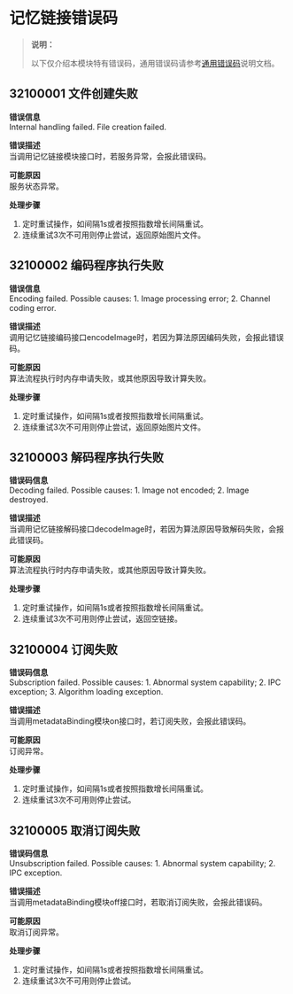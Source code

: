 # 记忆链接错误码

> **说明：**
>
> 以下仅介绍本模块特有错误码，通用错误码请参考[通用错误码](../errorcode-universal.md)说明文档。

## 32100001 文件创建失败  
**错误信息**  
Internal handling failed. File creation failed.  

**错误描述**  
当调用记忆链接模块接口时，若服务异常，会报此错误码。  

**可能原因**  
服务状态异常。  

**处理步骤**
1. 定时重试操作，如间隔1s或者按照指数增长间隔重试。  
2. 连续重试3次不可用则停止尝试，返回原始图片文件。  


## 32100002 编码程序执行失败  
**错误信息**  
Encoding failed. Possible causes: 1. Image processing error; 2. Channel coding error. 

**错误描述**  
调用记忆链接编码接口encodeImage时，若因为算法原因编码失败，会报此错误码。

**可能原因**  
算法流程执行时内存申请失败，或其他原因导致计算失败。  

**处理步骤**  
1. 定时重试操作，如间隔1s或者按照指数增长间隔重试。  
2. 连续重试3次不可用则停止尝试，返回原始图片文件。  

## 32100003 解码程序执行失败  
**错误码信息**  
Decoding failed. Possible causes: 1. Image not encoded; 2. Image destroyed. 

**错误描述**  
当调用记忆链接解码接口decodeImage时，若因为算法原因导致解码失败，会报此错误码。

**可能原因**  
算法流程执行时内存申请失败，或其他原因导致计算失败。  

**处理步骤**  
1. 定时重试操作，如间隔1s或者按照指数增长间隔重试。  
2. 连续重试3次不可用则停止尝试，返回空链接。  


## 32100004 订阅失败  
**错误码信息**  
Subscription failed. Possible causes: 1. Abnormal system capability; 2. IPC exception; 3. Algorithm loading exception. 

**错误描述**  
当调用metadataBinding模块on接口时，若订阅失败，会报此错误码。

**可能原因**  
订阅异常。  

**处理步骤**  
1. 定时重试操作，如间隔1s或者按照指数增长间隔重试。
2. 连续重试3次不可用则停止尝试。  

## 32100005 取消订阅失败  

**错误码信息**  
Unsubscription failed. Possible causes: 1. Abnormal system capability; 2. IPC exception. 

**错误描述**  
当调用metadataBinding模块off接口时，若取消订阅失败，会报此错误码。  

**可能原因**  
取消订阅异常。  

**处理步骤**
1. 定时重试操作，如间隔1s或者按照指数增长间隔重试。
2. 连续重试3次不可用则停止尝试。